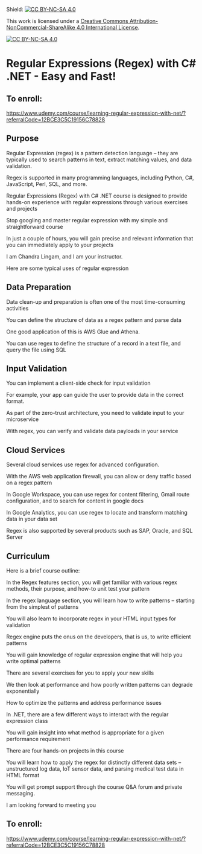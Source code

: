 Shield: [![CC BY-NC-SA 4.0][cc-by-nc-sa-shield]][cc-by-nc-sa]

This work is licensed under a
[Creative Commons Attribution-NonCommercial-ShareAlike 4.0 International License][cc-by-nc-sa].

[![CC BY-NC-SA 4.0][cc-by-nc-sa-image]][cc-by-nc-sa]

[cc-by-nc-sa]: http://creativecommons.org/licenses/by-nc-sa/4.0/
[cc-by-nc-sa-image]: https://licensebuttons.net/l/by-nc-sa/4.0/88x31.png
[cc-by-nc-sa-shield]: https://img.shields.io/badge/License-CC%20BY--NC--SA%204.0-lightgrey.svg
# Regular Expressions (Regex) with C# .NET - Easy and Fast!
## To enroll:
https://www.udemy.com/course/learning-regular-expression-with-net/?referralCode=12BCE3C5C19156C78828

## Purpose
Regular Expression (regex) is a pattern detection language – they are typically used to search patterns in text, extract matching values, and data validation.

Regex is supported in many programming languages, including Python, C#, JavaScript, Perl, SQL, and more.

Regular Expressions (Regex) with C# .NET course is designed to provide hands-on experience with regular expressions through various exercises and projects

Stop googling and master regular expression with my simple and straightforward course

In just a couple of hours, you will gain precise and relevant information that you can immediately apply to your projects

I am Chandra Lingam, and I am your instructor. 

Here are some typical uses of regular expression

## Data Preparation
Data clean-up and preparation is often one of the most time-consuming activities

You can define the structure of data as a regex pattern and parse data

One good application of this is AWS Glue and Athena.  

You can use regex to define the structure of a record in a text file, and query the file using SQL

## Input Validation
You can implement a client-side check for input validation

For example, your app can guide the user to provide data in the correct format. 

As part of the zero-trust architecture, you need to validate input to your microservice

With regex, you can verify and validate data payloads in your service


## Cloud Services
Several cloud services use regex for advanced configuration. 

With the AWS web application firewall, you can allow or deny traffic based on a regex pattern

In Google Workspace, you can use regex for content filtering, Gmail route configuration, and to search for content in google docs

In Google Analytics, you can use regex to locate and transform matching data in your data set

Regex is also supported by several products such as SAP, Oracle, and SQL Server

## Curriculum
Here is a brief course outline:

In the Regex features section, you will get familiar with various regex methods, their purpose, and how-to unit test your pattern

In the regex language section, you will learn how to write patterns – starting from the simplest of patterns

You will also learn to incorporate regex in your HTML input types for validation

Regex engine puts the onus on the developers, that is us, to write efficient patterns

You will gain knowledge of regular expression engine that will help you write optimal patterns

There are several exercises for you to apply your new skills

We then look at performance and how poorly written patterns can degrade exponentially

How to optimize the patterns and address performance issues

In .NET, there are a few different ways to interact with the regular expression class

You will gain insight into what method is appropriate for a given performance requirement

There are four hands-on projects in this course

You will learn how to apply the regex for distinctly different data sets – unstructured log data, IoT sensor data, and parsing medical test data in HTML format

You will get prompt support through the course Q&A forum and private messaging.

I am looking forward to meeting you

## To enroll:
https://www.udemy.com/course/learning-regular-expression-with-net/?referralCode=12BCE3C5C19156C78828